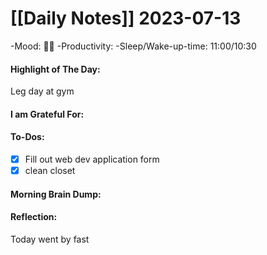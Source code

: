 # [[Daily Notes]] 2023-07-13
-Mood: 😮‍💨
-Productivity: 
-Sleep/Wake-up-time: 11:00/10:30

#### Highlight of The Day: 
Leg day at gym

#### I am Grateful For: 

#### To-Dos:
- [x] Fill out web dev application form
- [x] clean closet

#### Morning Brain Dump:

#### Reflection:
Today went by fast